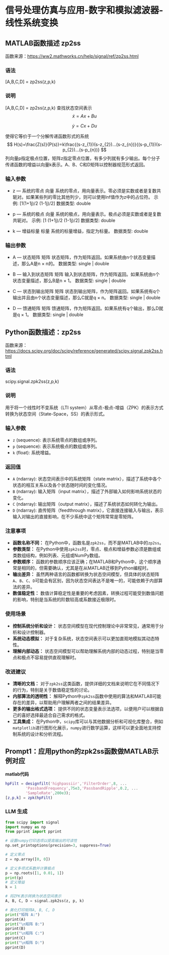 # 信号处理仿真与应用-数字和模拟滤波器-线性系统变换

## MATLAB函数描述 zp2ss

函数来源：https://ww2.mathworks.cn/help/signal/ref/zp2ss.html

### 语法

[A,B,C,D\] = zp2ss(z,p,k)

### 说明

[A,B,C,D] = zp2ss(z,p,k) 查找状态空间表示
$$
\dot{x} = Ax+Bu
$$

$$
\dot{y} = Cx+Du
$$

使得它等价于一个分解传递函数形式的系统
$$
H(s)=\frac{Z(s)}{P(s)}=k\frac{(s-z_{1})(s-z_{2})...(s-z_{n})}{(s-p_{1})(s-p_{2})...(s-p_{n})}
$$
列向量p指定极点位置，矩阵z指定零点位置，有多少列就有多少输出。每个分子传递函数的增益以向量k表示。A、B、C和D矩阵以控制器规范形式返回。

### 输入参数

- z — 系统的零点
  向量
  系统的零点，用向量表示。零必须是实数或者是复数共轭对。如果某些列的零比其他列少，则可以使用Inf值作为z中的占位符。
  示例: [1(1+1j)/2 (1-1j)/2]
  数据类型: double

- p — 系统的极点
  向量
  系统的极点，用向量表示。极点必须是实数或者是复数共轭对。
  示例: [1 (1+1j)/2 (1-1j)/2]
  数据类型: double

- k — 增益标量
  标量
  系统的标量增益，指定为标量。
  数据类型: double

### 输出参数

- A — 状态矩阵
  矩阵
  状态矩阵，作为矩阵返回。如果系统由n个状态变量描述，那么A是n × n的。
  数据类型: single | double

- B — 输入到状态矩阵
  矩阵
  输入到状态矩阵，作为矩阵返回。如果系统由n个状态变量描述，那么B是n × 1。
  数据类型: single | double

- C — 状态到输出矩阵
  矩阵
  状态到输出矩阵，作为矩阵返回。如果系统有q个输出并且由n个状态变量描述，那么C就是q × n。
  数据类型: single | double

- D — 馈通矩阵
  矩阵
  馈通矩阵，作为矩阵返回。如果系统有q个输出，那么D就是q × 1。
  数据类型: single | double

## Python函数描述：zp2ss

函数来源：https://docs.scipy.org/doc/scipy/reference/generated/scipy.signal.zpk2ss.html

### 语法

scipy.signal.zpk2ss(z,p,k)

### 说明

用于将一个线性时不变系统（LTI system）从零点-极点-增益（ZPK）的表示方式转换为状态空间（State-Space，SS）的表示形式。

### 输入参数

- `z` (sequence): 表示系统零点的数组或序列。
- `p` (sequence): 表示系统极点的数组或序列。
- `k` (float): 系统增益。

### 返回值

- `A` (ndarray): 状态空间表示中的系统矩阵（state matrix），描述了系统中各个状态的相互关系以及各个状态随时间的变化情况。
- `B` (ndarray): 输入矩阵（input matrix），描述了外部输入如何影响系统状态的变化。
- `C` (ndarray): 输出矩阵（output matrix），描述了系统状态如何转化为输出。
- `D` (ndarray): 直传矩阵（feedthrough matrix），它直接连接输入与输出，表示输入对输出的直接影响，在不少系统中这个矩阵常常是零矩阵。

### 注意事项

- **函数名称不同：** 在Python中，函数名是`zpk2ss`，而不是MATLAB中的`zp2ss`。
- **参数类型：** 在Python中使用`zpk2ss`时，零点、极点和增益参数必须是数组或类数组结构，例如列表、元组或NumPy数组。
- **参数顺序：** 函数的参数顺序应该正确；在MATLAB和Python中，这个顺序通常是相同的，但需要确认，尤其是在从MATLAB迁移到Python编程时。
- **输出差异：** 虽然两种语言的函数都转换为状态空间模型，但具体的状态矩阵`A`、`B`、`C`、`D`可能会有区别，因为状态空间表达不是唯一的，可能依赖于内部算法的差异。
- **数值稳定性：** 数值计算稳定性是重要的考虑因素，转换过程可能受到数值问题的影响，特别是当系统的阶数较高或系数接近极限时。

### 使用场景

- **控制系统分析和设计：** 状态空间模型在现代控制理论中非常常见，通常用于分析和设计控制器。
- **系统动态模拟：** 对于复杂系统，状态空间表示可以更加直观地模拟其动态特性。
- **理解内部动态：** 状态空间模型可以帮助理解系统内部的动态过程，特别是当零点和极点不容易提供直观理解时。

### 改进建议

- **清晰的文档：** 对于`zpk2ss`这类函数，提供详细的文档来说明它在不同情况下的行为，特别是关于数值稳定性的讨论。
- **内部算法的透明性：** 解释Python中`zpk2ss`函数中使用的算法和MATLAB可能存在的差异，以帮助用户理解两者之间的结果差异。
- **更多的输出格式选项：** 提供不同的状态变量表示法选项，以便用户可以根据自己的喜好选择最适合自己需求的格式。
- **工具集成：** 在Python中，`scipy`库可以与其他数据分析和可视化库整合，例如`matplotlib`进行图形化展示，`numpy`进行数学运算，这样可以更全面地支持控制系统的设计和分析流程。

## Prompt1：应用python的zpk2ss函数做MATLAB示例对应

**matlab代码**

```matlab
hpFilt = designfilt('highpassiir','FilterOrder',8, ...
         'PassbandFrequency',75e3,'PassbandRipple',0.2, ...
         'SampleRate',200e3);
[z,p,k] = zpk(hpFilt)
```

### LLM 生成 

```python
from scipy import signal
import numpy as np
from pprint import pprint

# 设置numpy打印选项以提高输出的可读性
np.set_printoptions(precision=3, suppress=True)

# 定义零点
z = np.array([0, 0])

# 定义多项式系数并计算极点
p = np.roots([1, 0.01, 1])
print(p)
# 定义增益
k = 1

# 将ZPK表示转换为状态空间表示
A, B, C, D = signal.zpk2ss(z, p, k)

# 美化打印矩阵A, B, C, D
print("矩阵 A:")
pprint(A)
print("\n矩阵 B:")
pprint(B)
print("\n矩阵 C:")
pprint(C)
print("\n矩阵 D:")
pprint(D)
```



